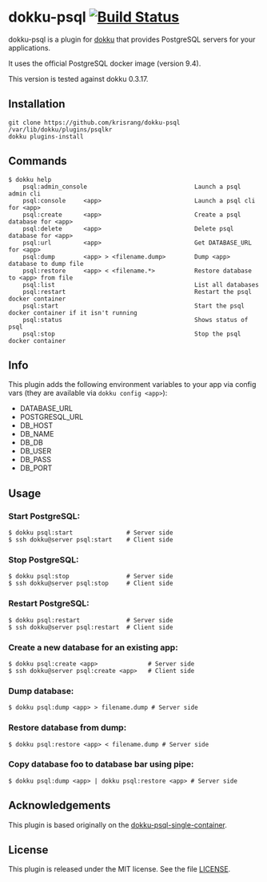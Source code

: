 dokku-psql [![Build Status](https://travis-ci.org/krisrang/dokku-psql.svg?branch=master)](https://travis-ci.org/krisrang/dokku-psql)
================

dokku-psql is a plugin for [dokku][dokku] that provides PostgreSQL servers for your applications.

It uses the official PostgreSQL docker image (version 9.4).

This version is tested against dokku 0.3.17.

## Installation

```
git clone https://github.com/krisrang/dokku-psql /var/lib/dokku/plugins/psqlkr
dokku plugins-install
```


## Commands
```
$ dokku help
    psql:admin_console                              Launch a psql admin cli
    psql:console     <app>                          Launch a psql cli for <app>
    psql:create      <app>                          Create a psql database for <app>
    psql:delete      <app>                          Delete psql database for <app>
    psql:url         <app>                          Get DATABASE_URL for <app>
    psql:dump        <app> > <filename.dump>        Dump <app> database to dump file
    psql:restore     <app> < <filename.*>           Restore database to <app> from file
    psql:list                                       List all databases
    psql:restart                                    Restart the psql docker container
    psql:start                                      Start the psql docker container if it isn't running
    psql:status                                     Shows status of psql
    psql:stop                                       Stop the psql docker container
```

## Info
This plugin adds the following environment variables to your app via config vars (they are available via `dokku config <app>`):

* DATABASE\_URL
* POSTGRESQL\_URL
* DB\_HOST
* DB\_NAME
* DB\_DB
* DB\_USER
* DB\_PASS
* DB\_PORT

## Usage

### Start PostgreSQL:
```
$ dokku psql:start               # Server side
$ ssh dokku@server psql:start    # Client side
```

### Stop PostgreSQL:
```
$ dokku psql:stop                # Server side
$ ssh dokku@server psql:stop     # Client side
```

### Restart PostgreSQL:
```
$ dokku psql:restart             # Server side
$ ssh dokku@server psql:restart  # Client side
```

### Create a new database for an existing app:
```
$ dokku psql:create <app>              # Server side
$ ssh dokku@server psql:create <app>   # Client side
```

### Dump database:
```
$ dokku psql:dump <app> > filename.dump # Server side
```

### Restore database from dump:
```
$ dokku psql:restore <app> < filename.dump # Server side
```

### Copy database foo to database bar using pipe:
```
$ dokku psql:dump <app> | dokku psql:restore <app> # Server side
```

## Acknowledgements

This plugin is based originally on the [dokku-psql-single-container](https://github.com/Flink/dokku-psql-single-container).

## License

This plugin is released under the MIT license. See the file [LICENSE](LICENSE).

[dokku]: https://github.com/progrium/dokku
